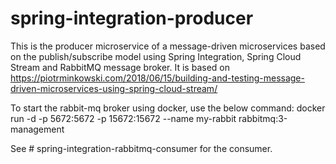 # spring-integration-producer

This is the producer microservice of a message-driven microservices based on the publish/subscribe model using Spring Integration, Spring Cloud Stream and RabbitMQ message broker. 
It is based on https://piotrminkowski.com/2018/06/15/building-and-testing-message-driven-microservices-using-spring-cloud-stream/

To start the rabbit-mq broker using docker, use the below command:
docker run -d -p 5672:5672 -p 15672:15672 --name my-rabbit rabbitmq:3-management

See # spring-integration-rabbitmq-consumer for the consumer.
